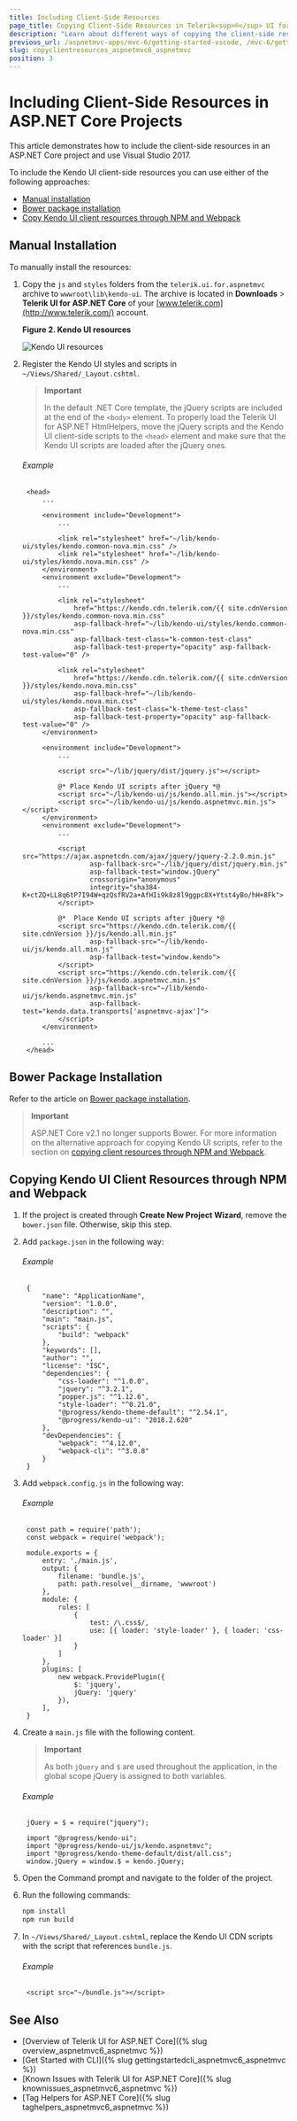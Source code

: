 ```yaml
---
title: Including Client-Side Resources
page_title: Copying Client-Side Resources in Telerik<sup>®</sup> UI for ASP.NET Core Projects | Telerik UI for ASP.NET Core
description: "Learn about different ways of copying the client-side resources into Telerik UI for ASP.NET Core project."
previous_url: /aspnetmvc-apps/mvc-6/getting-started-vscode, /mvc-6/getting-started-vscode
slug: copyclientresources_aspnetmvc6_aspnetmvc
position: 3
---
```


# Including Client-Side Resources in ASP.NET Core Projects

This article demonstrates how to include the client-side resources in an ASP.NET Core project and use Visual Studio 2017.

To include the Kendo UI client-side resources you can use either of the following approaches:

* [Manual installation](#manual-installation)
* [Bower package installation](#bower-package-installation)
* [Copy Kendo UI client resources through NPM and Webpack](#copying-kendo-ui-client-resources-through-npm-and-webpack)

## Manual Installation

To manually install the resources:

1. Copy the `js` and `styles` folders from the `telerik.ui.for.aspnetmvc` archive to `wwwroot\lib\kendo-ui`. The archive is located in **Downloads** > **Telerik UI for ASP.NET Core** of your [www.telerik.com](http://www.telerik.com/) account.

   **Figure 2. Kendo UI resources**

   ![Kendo UI resources](images/kendo-ui-wwwroot.png)

1. Register the Kendo UI styles and scripts in `~/Views/Shared/_Layout.cshtml`.

	  > **Important**
    >
    > In the default .NET Core template, the jQuery scripts are included at the end of the `<body>` element. To properly load the Telerik UI for ASP.NET HtmlHelpers, move the jQuery scripts and the Kendo UI client-side scripts to the `<head>` element and make sure that the Kendo UI scripts are loaded after the jQuery ones.

    ###### Example

        <head>
            ...

            <environment include="Development">
                ...

                <link rel="stylesheet" href="~/lib/kendo-ui/styles/kendo.common-nova.min.css" />
                <link rel="stylesheet" href="~/lib/kendo-ui/styles/kendo.nova.min.css" />
            </environment>
            <environment exclude="Development">
                ...

				<link rel="stylesheet"
                    href="https://kendo.cdn.telerik.com/{{ site.cdnVersion }}/styles/kendo.common-nova.min.css"
                    asp-fallback-href="~/lib/kendo-ui/styles/kendo.common-nova.min.css"
                    asp-fallback-test-class="k-common-test-class"
                    asp-fallback-test-property="opacity" asp-fallback-test-value="0" />

				<link rel="stylesheet"
                    href="https://kendo.cdn.telerik.com/{{ site.cdnVersion }}/styles/kendo.nova.min.css"
                    asp-fallback-href="~/lib/kendo-ui/styles/kendo.nova.min.css"
                    asp-fallback-test-class="k-theme-test-class"
                    asp-fallback-test-property="opacity" asp-fallback-test-value="0" />
            </environment>

            <environment include="Development">
                ...

                <script src="~/lib/jquery/dist/jquery.js"></script>

                @* Place Kendo UI scripts after jQuery *@
                <script src="~/lib/kendo-ui/js/kendo.all.min.js"></script>
                <script src="~/lib/kendo-ui/js/kendo.aspnetmvc.min.js"></script>
            </environment>
            <environment exclude="Development">
                ...

                <script src="https://ajax.aspnetcdn.com/ajax/jquery/jquery-2.2.0.min.js"
                        asp-fallback-src="~/lib/jquery/dist/jquery.min.js"
                        asp-fallback-test="window.jQuery"
                        crossorigin="anonymous"
                        integrity="sha384-K+ctZQ+LL8q6tP7I94W+qzQsfRV2a+AfHIi9k8z8l9ggpc8X+Ytst4yBo/hH+8Fk">
                </script>

                @*  Place Kendo UI scripts after jQuery *@
                <script src="https://kendo.cdn.telerik.com/{{ site.cdnVersion }}/js/kendo.all.min.js"
                        asp-fallback-src="~/lib/kendo-ui/js/kendo.all.min.js"
                        asp-fallback-test="window.kendo">
                </script>
                <script src="https://kendo.cdn.telerik.com/{{ site.cdnVersion }}/js/kendo.aspnetmvc.min.js"
                        asp-fallback-src="~/lib/kendo-ui/js/kendo.aspnetmvc.min.js"
                        asp-fallback-test="kendo.data.transports['aspnetmvc-ajax']">
                </script>
            </environment>

            ...
        </head>

## Bower Package Installation

Refer to the article on [Bower package installation](../../kendo-ui/intro/installation/bower-install).

> **Important**
>
> ASP.NET Core v2.1 no longer supports Bower. For more information on the alternative approach for copying Kendo UI scripts, refer to the section on [copying client resources through NPM and Webpack](#copying-kendo-ui-client-resources-through-npm-and-webpack).

## Copying Kendo UI Client Resources through NPM and Webpack

1. If the project is created through **Create New Project Wizard**, remove the `bower.json` file. Otherwise, skip this step.
1. Add `package.json` in the following way:

    ###### Example

		{
			"name": "ApplicationName",
			"version": "1.0.0",
			"description": "",
			"main": "main.js",
			"scripts": {
				"build": "webpack"
			},
			"keywords": [],
			"author": "",
			"license": "ISC",
			"dependencies": {
				"css-loader": "^1.0.0",
				"jquery": "^3.2.1",
				"popper.js": "^1.12.6",
				"style-loader": "^0.21.0",
				"@progress/kendo-theme-default": "^2.54.1",
				"@progress/kendo-ui": "2018.2.620"
			},
			"devDependencies": {
				"webpack": "^4.12.0",
				"webpack-cli": "^3.0.8"
			}
		}

1. Add `webpack.config.js` in the following way:

    ###### Example

		const path = require('path');
		const webpack = require('webpack');

		module.exports = {
			entry: './main.js',
			output: {
				filename: 'bundle.js',
				path: path.resolve(__dirname, 'wwwroot')
			},
			module: {
				rules: [
					{
						test: /\.css$/,
						use: [{ loader: 'style-loader' }, { loader: 'css-loader' }]
					}
				]
			},
			plugins: [
				new webpack.ProvidePlugin({
					$: 'jquery',
					jQuery: 'jquery'
				}),
			],
		}

1. Create a `main.js` file with the following content.

    > **Important**
    >
    > As both `jQuery` and `$` are used throughout the application, in the global scope jQuery is assigned to both variables.

    ###### Example

		jQuery = $ = require("jquery");

		import "@progress/kendo-ui";
		import "@progress/kendo-ui/js/kendo.aspnetmvc";
		import "@progress/kendo-theme-default/dist/all.css";
		window.jQuery = window.$ = kendo.jQuery;

1. Open the Command prompt and navigate to the folder of the project.
1. Run the following commands:

    ```sh
    npm install
    npm run build
    ```

1. In `~/Views/Shared/_Layout.cshtml`, replace the Kendo UI CDN scripts with the script that references `bundle.js`.

    ###### Example

        <script src="~/bundle.js"></script>

## See Also

* [Overview of Telerik UI for ASP.NET Core]({% slug overview_aspnetmvc6_aspnetmvc %})
* [Get Started with CLI]({% slug gettingstartedcli_aspnetmvc6_aspnetmvc %})
* [Known Issues with Telerik UI for ASP.NET Core]({% slug knownissues_aspnetmvc6_aspnetmvc %})
* [Tag Helpers for ASP.NET Core]({% slug taghelpers_aspnetmvc6_aspnetmvc %})
